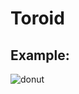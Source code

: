 # Toroid

## Example:
![donut](https://github.com/user-attachments/assets/fd2b9494-686d-41d3-8512-0743b348895c)
